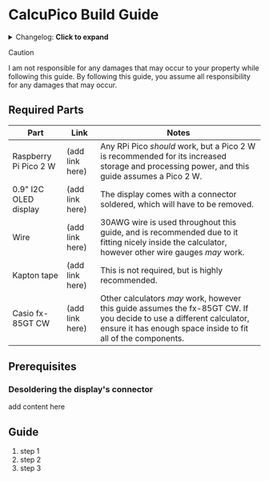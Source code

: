 # CalcuPico Build Guide  
<details>
    <summary>Changelog: <b>Click to expand</b></summary>
      | Version | Date     | Comments          |
      |---------|----------|-------------------|
      | 0       | 22/05/25 | Created guide.md. |
</details>

> [!CAUTION]
> I am not responsible for any damages that may occur to your property while following this guide.
> By following this guide, you assume all responsibility for any damages that may occur.  
  
## Required Parts  

| Part                  | Link            | Notes                                                                                                                                                                                     |
|-----------------------|-----------------|-------------------------------------------------------------------------------------------------------------------------------------------------------------------------------------------|
| Raspberry Pi Pico 2 W | (add link here) | Any RPi Pico *should* work, but a Pico 2 W is recommended for its   increased storage and processing power, and this guide assumes a Pico 2 W.                                            |
| 0.9" I2C OLED display | (add link here) | The display comes with a connector soldered, which will have to be removed.                                                                                                               |
| Wire                  | (add link here) | 30AWG wire is used throughout this guide, and is recommended due to it   fitting nicely inside the calculator, however other wire gauges *may* work.                                      |
| Kapton tape           | (add link here) | This is not required, but is highly recommended.                                                                                                                                          |
| Casio fx-85GT CW      | (add link here) | Other calculators *may* work, however this guide assumes the fx-85GT CW.   If you decide to use a different calculator, ensure it has enough space   inside to fit all of the components. |

## Prerequisites  

### Desoldering the display's connector  
add content here  

## Guide  
1. step 1
2. step 2
3. step 3
